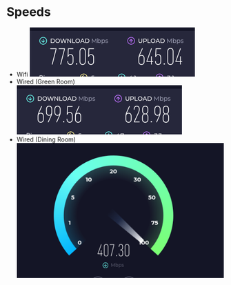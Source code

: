 # Speeds
* Wifi
![image.png](../assets/image_1704246449687_0.png)
* Wired (Green Room)
![image.png](../assets/image_1704246522866_0.png)
* Wired (Dining Room)
![image.png](../assets/image_1704246871189_0.png)